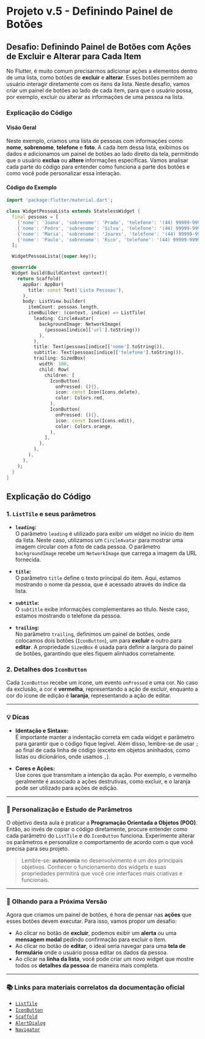 # Projeto v.5 - Definindo Painel de Botões

## Desafio: Definindo Painel de Botões com Ações de Excluir e Alterar para Cada Item

No Flutter, é muito comum precisarmos adicionar ações a elementos dentro de uma lista, como botões de **excluir** e **alterar**. Esses botões permitem ao usuário interagir diretamente com os itens da lista. Neste desafio, vamos criar um painel de botões ao lado de cada item, para que o usuário possa, por exemplo, excluir ou alterar as informações de uma pessoa na lista.

### Explicação do Código

#### Visão Geral

Neste exemplo, criamos uma lista de pessoas com informações como **nome**, **sobrenome**, **telefone** e **foto**. A cada item dessa lista, exibimos os dados e adicionamos um painel de botões ao lado direito da tela, permitindo que o usuário **exclua** ou **altere** informações específicas. Vamos analisar cada parte do código para entender como funciona a parte dos botões e como você pode personalizar essa interação.

#### Código do Exemplo

```dart
import 'package:flutter/material.dart';

class WidgetPessoaLista extends StatelessWidget {
  final pessoas = [
    {'nome': 'Joana', 'sobrenome': 'Prado', 'telefone': '(44) 99999-9999', 'url': 'https://cdn.pixabay.com/photo/2021/05/10/08/00/woman-6242836_1280.png'},
    {'nome': 'Pedro', 'sobrenome': 'Silva', 'telefone': '(44) 99999-9999', 'url': 'https://cdn.pixabay.com/photo/2013/07/13/10/07/man-156584_1280.png'},
    {'nome': 'Maria', 'sobrenome': 'Joares', 'telefone': '(44) 99999-9999', 'url': 'https://cdn.pixabay.com/photo/2014/03/24/17/19/teacher-295387_1280.png'},
    {'nome': 'Paulo', 'sobrenome': 'Rico', 'telefone': '(44) 99999-9999', 'url': 'https://cdn.pixabay.com/photo/2016/11/18/23/38/child-1837375_1280.png'},
  ];

  WidgetPessoaLista({super.key});

  @override 
  Widget build(BuildContext context){
    return Scaffold(  
      appBar: AppBar(  
        title: const Text('Lista Pessoas'),
      ),
      body: ListView.builder(
        itemCount: pessoas.length,
        itemBuilder: (context, indice) => ListTile( 
          leading: CircleAvatar( 
            backgroundImage: NetworkImage( 
              (pessoas[indice]['url'].toString())
            ),
          ),
          title: Text(pessoas[indice]['nome'].toString()),
          subtitle: Text(pessoas[indice]['telefone'].toString()),
          trailing: SizedBox(  
            width: 100,
            child: Row(  
              children: [
                IconButton(
                  onPressed: (){}, 
                  icon: const Icon(Icons.delete), 
                  color: Colors.red,
                ),
                IconButton(
                  onPressed: (){}, 
                  icon: const Icon(Icons.edit), 
                  color: Colors.orange,
                ),
              ],
            ),
          ),
        ),
      ),
    );
  }
}
```
## Explicação do Código

### 1. `ListTile` e seus parâmetros

- **`leading`:**  
  O parâmetro `leading` é utilizado para exibir um widget no início do item da lista. Neste caso, utilizamos um `CircleAvatar` para mostrar uma imagem circular com a foto de cada pessoa. O parâmetro `backgroundImage` recebe um `NetworkImage` que carrega a imagem da URL fornecida.

- **`title`:**  
  O parâmetro `title` define o texto principal do item. Aqui, estamos mostrando o nome da pessoa, que é acessado através do índice da lista.

- **`subtitle`:**  
  O `subtitle` exibe informações complementares ao título. Neste caso, estamos mostrando o telefone da pessoa.

- **`trailing`:**  
  No parâmetro `trailing`, definimos um painel de botões, onde colocamos dois botões (`IconButton`), um para **excluir** e outro para **editar**. A propriedade `SizedBox` é usada para definir a largura do painel de botões, garantindo que eles fiquem alinhados corretamente.

### 2. Detalhes dos `IconButton`

Cada `IconButton` recebe um ícone, um evento `onPressed` e uma cor. No caso da exclusão, a cor é **vermelha**, representando a ação de excluir, enquanto a cor do ícone de edição é **laranja**, representando a ação de editar.

---

### 💡 Dicas

- **Identação e Sintaxe:**  
  É importante manter a indentação correta em cada widget e parâmetro para garantir que o código fique legível. Além disso, lembre-se de usar `;` ao final de cada linha de código (exceto em objetos aninhados, como listas ou dicionários, onde usamos `,`).

- **Cores e Ações:**  
  Use cores que transmitam a intenção da ação. Por exemplo, o vermelho geralmente é associado a ações destrutivas, como excluir, e o laranja pode ser utilizado para ações de edição.

---

### 🧩 Personalização e Estudo de Parâmetros

O objetivo desta aula é praticar a **Programação Orientada a Objetos (POO)**. Então, ao invés de copiar o código diretamente, procure entender como cada parâmetro do `ListTile` e do `IconButton` funciona. Experimente alterar os parâmetros e personalize o comportamento de acordo com o que você precisa para seu projeto.

> Lembre-se: **autonomia** no desenvolvimento é um dos principais objetivos. Conhecer o funcionamento dos widgets e suas propriedades permitirá que você crie interfaces mais criativas e funcionais.

---

### 🔮 Olhando para a Próxima Versão

Agora que criamos um painel de botões, é hora de pensar nas **ações** que esses botões devem executar. Para isso, vamos propor um desafio:

- Ao clicar no botão de **excluir**, podemos exibir um **alerta** ou uma **mensagem modal** pedindo confirmação para excluir o item.
- Ao clicar no botão de **editar**, o ideal seria navegar para uma **tela de formulário** onde o usuário possa editar os dados da pessoa.
- Ao clicar na **linha da lista**, você pode criar um novo widget que mostre todos os **detalhes da pessoa** de maneira mais completa.

---

### 📚 Links para materiais correlatos da documentação oficial

- [`ListTile`](https://api.flutter.dev/flutter/material/ListTile-class.html)
- [`IconButton`](https://api.flutter.dev/flutter/material/IconButton-class.html)
- [`Scaffold`](https://api.flutter.dev/flutter/material/Scaffold-class.html)
- [`AlertDialog`](https://api.flutter.dev/flutter/material/AlertDialog-class.html)
- [`Navigator`](https://api.flutter.dev/flutter/widgets/Navigator-class.html)

